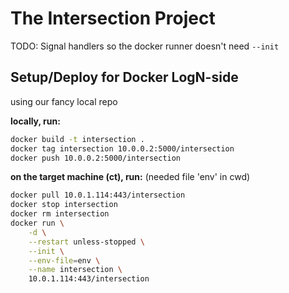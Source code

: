 # The Intersection Project

TODO: Signal handlers so the docker runner doesn't need `--init`

## Setup/Deploy for Docker LogN-side

using our fancy local repo

**locally, run:**

```bash
docker build -t intersection .
docker tag intersection 10.0.0.2:5000/intersection
docker push 10.0.0.2:5000/intersection
```

**on the target machine (ct), run:** (needed file 'env' in cwd)

```bash
docker pull 10.0.1.114:443/intersection
docker stop intersection
docker rm intersection
docker run \
    -d \
    --restart unless-stopped \
    --init \
    --env-file=env \
    --name intersection \
    10.0.1.114:443/intersection
```
